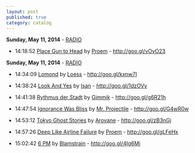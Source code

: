 ```yaml
---
layout: post
published: true
category: catalog
---
```


**Sunday, May 11, 2014** - [RADIO](/2014/05/11/proem-radio)

*   14:18:52  [Place Gun to Head](http://goo.gl/N3IwFX) by [Proem](http://www.last.fm/music/Proem) - http://goo.gl/vOvO23



**Sunday, May 11, 2014** - [RADIO](/2014/05/11/proem-radio)

*   14:34:09  [Lomond](http://goo.gl/bJbl07) by [Loess](http://www.last.fm/music/Loess) - http://goo.gl/kxnw7I

*   14:38:24  [Look And Yes](http://goo.gl/VPJbav) by [Isan](http://www.last.fm/music/Isan) - http://goo.gl/1dzOVv

*   14:41:38  [Rythmus der Stadt](http://goo.gl/Q3hPQf) by [Gimmik](http://www.last.fm/music/Gimmik) - http://goo.gl/g6R21h

*   14:47:54  [Ignorance Was Bliss](http://goo.gl/JJnyj7) by [Mr. Projectile](http://www.last.fm/music/Mr.+Projectile) - http://goo.gl/G4wR0w

*   14:53:12  [Tokyo Ghost Stories](http://goo.gl/t79pcT) by [Arovane](http://www.last.fm/music/Arovane) - http://goo.gl/zB3nGj

*   14:57:26  [Deep Like Airline Failure](http://goo.gl/fpmZqp) by [Proem](http://www.last.fm/music/Proem) - http://goo.gl/gLFeHx

*   15:02:42  [6 PM](http://goo.gl/8HAx6r) by [Blamstrain](http://www.last.fm/music/Blamstrain) - http://goo.gl/4Ig6Mi


